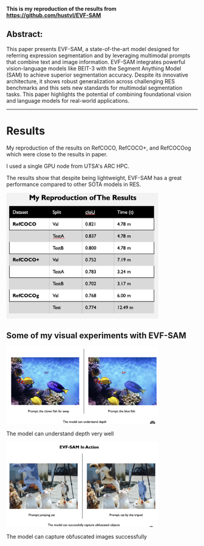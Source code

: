 **This is my reproduction of the results from https://github.com/hustvl/EVF-SAM**

## **Abstract:**

This paper presents EVF-SAM, a state-of-the-art model designed for referring expression segmentation and  by leveraging multimodal prompts that combine text and image information. EVF-SAM integrates powerful vision-language models like BEIT-3 with the Segment Anything Model (SAM) to achieve superior segmentation accuracy. Despite its innovative architecture, it shows robust generalization across challenging RES benchmarks and this sets new standards for multimodal segmentation tasks. This paper  highlights the potential of combining foundational vision and language models for real-world applications.


---

# Results

My reproduction of the results on RefCOCO, RefCOCO+, and RefCOCOog which were close to the results in paper.

I used a single GPU node from UTSA's ARC HPC.

The results show that despite being lightweight, EVF-SAM has a great performance compared to other SOTA models in RES.

<img src="results.png" alt="output" width="400"/>


## Some of my visual experiments with EVF-SAM

<img src="fish.png" alt="output" width="400"/>

The model can understand depth very well

<img src="cat.png" alt="output" width="400"/>

The model can capture obfuscated images successfully








